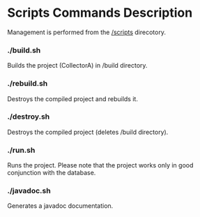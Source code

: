# Scripts Commands Description
Management is performed from the [/scripts](../scripts) direcotory.

### ./build.sh
Builds the project (CollectorA) in /build directory.

### ./rebuild.sh
Destroys the compiled project and rebuilds it.

### ./destroy.sh
Destroys the compiled project (deletes /build directory).

### ./run.sh
Runs the project. Please note that the project works
only in good conjunction with the database.

### ./javadoc.sh
Generates a javadoc documentation.
